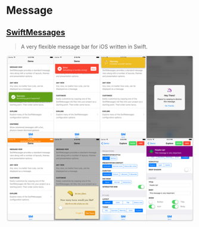Message
==

[SwiftMessages](https://github.com/SwiftKickMobile/SwiftMessages)
--
> A very flexible message bar for iOS written in Swift.

![](https://github.com/SwiftKickMobile/SwiftMessages/raw/master/Demo/demo.png)
